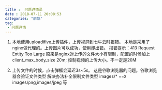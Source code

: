 ```yaml
---
title :  问题详情录 
date : 2018-07-11 20:08:53
categories: "前端"
tag:
 - 问题详情   
---
```


1. 本地使用uploadifive上传插件，上传视屏到七牛云时报错。
本地是采用了nginx做代理的。上传图片可以成功，使用却出错。
报错提示：413 Request Entity Too Large 
原来是nginx对上传的文件大小有限制，配置的时候加上client_max_body_size 20m; 
控制视频的上传大小。不一定是20M

2. 上传文件的时候，点击弹框会延迟3s~5s。
这是谷歌浏览器的问题。谷歌浏览器会验证文件类型
解决办法补全限制文件类型  images/*  ==》  images/png,images/jpeg 等




